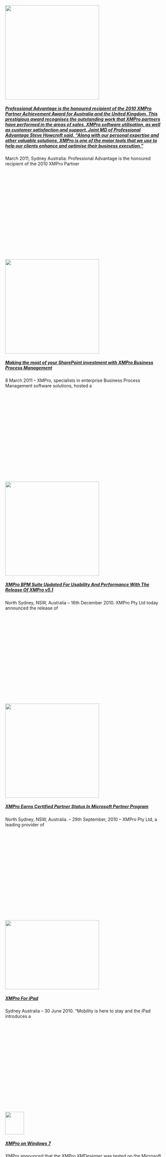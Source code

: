 <div class="large-9 col">
<div id="post-list">
<div class="row large-columns-3 medium-columns- small-columns-1">
<div class="col post-item">
<div class="col-inner">
<div class="box box-text-bottom box-blog-post has-hover">
<div class="box-image">
<div class="image-cover" style="padding-top:56%;">
<a aria-label="Professional Advantage is the honoured recipient of the 2010 XMPro Partner Achievement Award for Australia and the United Kingdom.   This prestigious award recognises the outstanding work that XMPro partners have performed in the areas of sales, XMPro software utilisation, as well as customer satisfaction and support. Joint MD of Professional Advantage Steve Howcroft said, “Along with our personal expertise and other valuable solutions, XMPro is one of the major tools that we use to help our clients enhance and optimise their business execution.”" class="plain" href="https://xmpro.com/professional-advantage-is-the-honoured-recipient-of-the-2010-xmpro-partner-achievement-award-for-australia-and-the-united-kingdom-this-prestigious-award-recognises-the-outstanding-work-that-xmpro-p/">
<img height="300" src="https://xmpro.com/wp-content/uploads/2020/04/Company-Profile-300x300.png" width="300"/>
 </a>
</div>
</div>
<div class="box-text text-center">
<div class="box-text-inner blog-post-inner">
<h5 class="post-title is-large">
<a class="plain" href="https://xmpro.com/professional-advantage-is-the-honoured-recipient-of-the-2010-xmpro-partner-achievement-award-for-australia-and-the-united-kingdom-this-prestigious-award-recognises-the-outstanding-work-that-xmpro-p/">Professional Advantage is the honoured recipient of the 2010 XMPro Partner Achievement Award for Australia and the United Kingdom. This prestigious award recognises the outstanding work that XMPro partners have performed in the areas of sales, XMPro software utilisation, as well as customer satisfaction and support. Joint MD of Professional Advantage Steve Howcroft said, “Along with our personal expertise and other valuable solutions, XMPro is one of the major tools that we use to help our clients enhance and optimise their business execution.”</a>
</h5>
<div class="is-divider"></div>
<p class="from_the_blog_excerpt">
March 2011, Sydney Australia: Professional Advantage is the honoured recipient of the 2010 XMPro Partner </p>
</div>
</div>
</div>
</div>
</div><div class="col post-item">
<div class="col-inner">
<div class="box box-text-bottom box-blog-post has-hover">
<div class="box-image">
<div class="image-cover" style="padding-top:56%;">
<a aria-label="Making the most of your SharePoint investment with XMPro Business Process Management" class="plain" href="https://xmpro.com/making-the-most-of-your-sharepoint-investment-with-xmpro-business-process-management/">
<img height="300" src="https://xmpro.com/wp-content/uploads/2020/04/Company-Profile-300x300.png" width="300"/>
 </a>
</div>
</div>
<div class="box-text text-center">
<div class="box-text-inner blog-post-inner">
<h5 class="post-title is-large">
<a class="plain" href="https://xmpro.com/making-the-most-of-your-sharepoint-investment-with-xmpro-business-process-management/">Making the most of your SharePoint investment with XMPro Business Process Management</a>
</h5>
<div class="is-divider"></div>
<p class="from_the_blog_excerpt">
8 March 2011 – XMPro, specialists in enterprise Business Process Management software solutions, hosted a </p>
</div>
</div>
</div>
</div>
</div><div class="col post-item">
<div class="col-inner">
<div class="box box-text-bottom box-blog-post has-hover">
<div class="box-image">
<div class="image-cover" style="padding-top:56%;">
<a aria-label="XMPro BPM Suite Updated For Usability And Performance With The Release Of XMPro v5.1" class="plain" href="https://xmpro.com/xmpro-bpm-suite-updated-for-usability-and-performance-with-the-release-of-xmpro-v5-1/">
<img height="300" src="https://xmpro.com/wp-content/uploads/2020/04/Company-Profile-300x300.png" width="300"/>
 </a>
</div>
</div>
<div class="box-text text-center">
<div class="box-text-inner blog-post-inner">
<h5 class="post-title is-large">
<a class="plain" href="https://xmpro.com/xmpro-bpm-suite-updated-for-usability-and-performance-with-the-release-of-xmpro-v5-1/">XMPro BPM Suite Updated For Usability And Performance With The Release Of XMPro v5.1</a>
</h5>
<div class="is-divider"></div>
<p class="from_the_blog_excerpt">
North Sydney, NSW, Australia – 16th December 2010. XMPro Pty Ltd today announced the release of </p>
</div>
</div>
</div>
</div>
</div><div class="col post-item">
<div class="col-inner">
<div class="box box-text-bottom box-blog-post has-hover">
<div class="box-image">
<div class="image-cover" style="padding-top:56%;">
<a aria-label="XMPro Earns Certified Partner Status In Microsoft Partner Program" class="plain" href="https://xmpro.com/xmpro-earns-certified-partner-status-in-microsoft-partner-program/">
<img height="300" src="https://xmpro.com/wp-content/uploads/2020/04/Company-Profile-300x300.png" width="300"/>
 </a>
</div>
</div>
<div class="box-text text-center">
<div class="box-text-inner blog-post-inner">
<h5 class="post-title is-large">
<a class="plain" href="https://xmpro.com/xmpro-earns-certified-partner-status-in-microsoft-partner-program/">XMPro Earns Certified Partner Status In Microsoft Partner Program</a>
</h5>
<div class="is-divider"></div>
<p class="from_the_blog_excerpt">
North Sydney, NSW, Australia. – 29th September, 2010 – XMPro Pty Ltd, a leading provider of </p>
</div>
</div>
</div>
</div>
</div><div class="col post-item">
<div class="col-inner">
<div class="box box-text-bottom box-blog-post has-hover">
<div class="box-image">
<div class="image-cover" style="padding-top:56%;">
<a aria-label="XMPro For iPad" class="plain" href="https://xmpro.com/xmpro-for-ipad/">
<img height="220" src="https://xmpro.com/wp-content/uploads/2010/06/ipad-300x220.png" width="300"/>
 </a>
</div>
</div>
<div class="box-text text-center">
<div class="box-text-inner blog-post-inner">
<h5 class="post-title is-large">
<a class="plain" href="https://xmpro.com/xmpro-for-ipad/">XMPro For iPad</a>
</h5>
<div class="is-divider"></div>
<p class="from_the_blog_excerpt">
Sydney Australia – 30 June 2010. “Mobility is here to stay and the iPad introduces a </p>
</div>
</div>
</div>
</div>
</div><div class="col post-item">
<div class="col-inner">
<div class="box box-text-bottom box-blog-post has-hover">
<div class="box-image">
<div class="image-cover" style="padding-top:56%;">
<a aria-label="XMPro on Windows 7" class="plain" href="https://xmpro.com/xmpro-on-windows-7/">
<img height="72" src="https://xmpro.com/wp-content/uploads/2010/06/en-w7-comp_rgb_s.png" width="60"/>
 </a>
</div>
</div>
<div class="box-text text-center">
<div class="box-text-inner blog-post-inner">
<h5 class="post-title is-large">
<a class="plain" href="https://xmpro.com/xmpro-on-windows-7/">XMPro on Windows 7</a>
</h5>
<div class="is-divider"></div>
<p class="from_the_blog_excerpt">
XMPro announced that the XMPro XMDesigner was tested on the Microsoft Windows 7 platform and </p>
</div>
</div>
</div>
</div>
</div><div class="col post-item">
<div class="col-inner">
<div class="box box-text-bottom box-blog-post has-hover">
<div class="box-image">
<div class="image-cover" style="padding-top:56%;">
<a aria-label="XMPro Now On Android" class="plain" href="https://xmpro.com/xmpro-now-on-android/">
<img height="300" src="https://xmpro.com/wp-content/uploads/2020/04/Company-Profile-300x300.png" width="300"/>
 </a>
</div>
</div>
<div class="box-text text-center">
<div class="box-text-inner blog-post-inner">
<h5 class="post-title is-large">
<a class="plain" href="https://xmpro.com/xmpro-now-on-android/">XMPro Now On Android</a>
</h5>
<div class="is-divider"></div>
<p class="from_the_blog_excerpt">
Sydney, Australia – 25 May 2010. XMPro today announced that XMPro’s XMMobile workspace supports the Google </p>
</div>
</div>
</div>
</div>
</div><div class="col post-item">
<div class="col-inner">
<div class="box box-text-bottom box-blog-post has-hover">
<div class="box-image">
<div class="image-cover" style="padding-top:56%;">
<a aria-label="XMPro v 5.0 Dynamic BPM and Work management" class="plain" href="https://xmpro.com/xmpro-v-5-0-dynamic-bpm-and-work-management/">
<img height="300" src="https://xmpro.com/wp-content/uploads/2020/04/Company-Profile-300x300.png" width="300"/>
 </a>
</div>
</div>
<div class="box-text text-center">
<div class="box-text-inner blog-post-inner">
<h5 class="post-title is-large">
<a class="plain" href="https://xmpro.com/xmpro-v-5-0-dynamic-bpm-and-work-management/">XMPro v 5.0 Dynamic BPM and Work management</a>
</h5>
<div class="is-divider"></div>
<p class="from_the_blog_excerpt">
Sydney, Australia – 29 March 2010. XMPro announced the release of XMPro v 5.0, the process </p>
</div>
</div>
</div>
</div>
</div><div class="col post-item">
<div class="col-inner">
<div class="box box-text-bottom box-blog-post has-hover">
<div class="box-image">
<div class="image-cover" style="padding-top:56%;">
<a aria-label="Gartner 2010 and Beyond" class="plain" href="https://xmpro.com/gartner-2010-and-beyond/">
<img height="300" src="https://xmpro.com/wp-content/uploads/2020/04/Company-Profile-300x300.png" width="300"/>
 </a>
</div>
</div>
<div class="box-text text-center">
<div class="box-text-inner blog-post-inner">
<h5 class="post-title is-large">
<a class="plain" href="https://xmpro.com/gartner-2010-and-beyond/">Gartner 2010 and Beyond</a>
</h5>
<div class="is-divider"></div>
<p class="from_the_blog_excerpt">
Gartner Reveals Five Business Process Management Predictions for 2010 and Beyond Research firm Gartner released </p>
</div>
</div>
</div>
</div>
</div></div>
<ul class="page-numbers nav-pagination links text-center"><li><a class="prev page-number" href="https://xmpro.com/category/news/page/13/"><i class="icon-angle-left"></i></a></li><li><a class="page-number" href="https://xmpro.com/category/news/page/1/">1</a></li><li><span class="page-number dots">…</span></li><li><a class="page-number" href="https://xmpro.com/category/news/page/11/">11</a></li><li><a class="page-number" href="https://xmpro.com/category/news/page/12/">12</a></li><li><a class="page-number" href="https://xmpro.com/category/news/page/13/">13</a></li><li><span aria-current="page" class="page-number current">14</span></li></ul> </div>
</div>